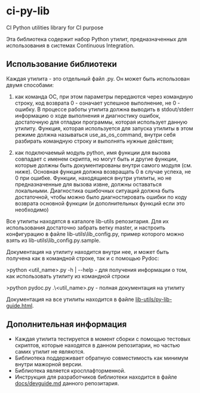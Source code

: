# ci-py-lib
CI Python utilities library for CI purpose

Эта библиотека содержит набор Python утилит, предназначенных для использования в системах Continuous Integration.

## Использование библиотеки

Каждая утилита - это отдельный файл .py. Он может быть использован двумя способами:

1) как команда ОС, при этом параметры передаются через командную строку, код возврата 0 - означает успешное выполнение, не 0 - ошибку. В процессе работы утилита должна выводить в stdout/stderr информацию о ходе выполнения и диагностику ошибок, достаточную для отладки программы, которая использует данную утилиту. Функция, которая используется для запуска утилиты в этом режиме должна называться use_as_os_command, внутри себя разбирать командную строку и выполнять нужные действия;

2) как подключаемый модуль python, имя функции для вызова совпадает с именем скрипта, но могут быть и другие функции, которые должны быть документированы внутри самого модуля (см. ниже). Основная функция должна возвращать 0 в случае успеха, не 0 при ошибке. Функции, находящиеся внутри утилиты, но не предназначенные для вызова извне, должны оставаться локальными. Диагностика ошибочных ситуаций должна быть достаточной, чтобы можно было диагностировать ошибки по коду возврата основной функции (и дополнительных функций если это необходимо)

Все утилиты находятся в каталоге lib-utils репозитария. Для их использования достаточно забрать ветку master, и настроить конфигурацию в файле lib-utils\lib_config.py, пример которого можно взять из lib-utils\lib_config.py.sample.

Документация на утилиту находится внутри нее, и может быть получена как в командной строке, так и с помощью Pydoc:

\>python \<util_name\>.py -h | --help - для получения информации о том, как использовать утилиту из командной строки

\>python pydoc.py  .\\\<util_name\>.py - полная документация на утилиту

Документация на все утилиты находится в файле [lib-utils/py-lib-guide.html](lib-utils/py-lib-guide.html).

## Дополнительная информация

* Каждая утилита тестируется в момент сборки с помощью тестовых скриптов, которые находятся в данном репозитарии, но частью самих утилит не являются.
* Библиотека поддерживает обратную совместимость как минимум внутри мажорной версии.
* Библиотека является кросплафторменной.
* Инструкция для разработчиков библиотеки находится в файле [docs/devguide.md](docs/devguide.md) данного репозитария.
